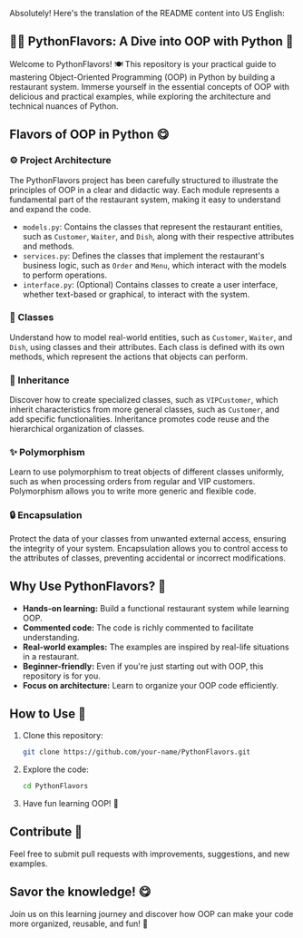 Absolutely! Here's the translation of the README content into US English:

## 👨‍🍳 PythonFlavors: A Dive into OOP with Python 🐍

Welcome to PythonFlavors! 🍽️ This repository is your practical guide to mastering Object-Oriented Programming (OOP) in Python by building a restaurant system. Immerse yourself in the essential concepts of OOP with delicious and practical examples, while exploring the architecture and technical nuances of Python.

## Flavors of OOP in Python 😋

### ⚙️ Project Architecture

The PythonFlavors project has been carefully structured to illustrate the principles of OOP in a clear and didactic way. Each module represents a fundamental part of the restaurant system, making it easy to understand and expand the code.

* `models.py`: Contains the classes that represent the restaurant entities, such as `Customer`, `Waiter`, and `Dish`, along with their respective attributes and methods.
* `services.py`: Defines the classes that implement the restaurant's business logic, such as `Order` and `Menu`, which interact with the models to perform operations.
* `interface.py`: (Optional) Contains classes to create a user interface, whether text-based or graphical, to interact with the system.

### 🧩 Classes

Understand how to model real-world entities, such as `Customer`, `Waiter`, and `Dish`, using classes and their attributes. Each class is defined with its own methods, which represent the actions that objects can perform.

### 🔗 Inheritance

Discover how to create specialized classes, such as `VIPCustomer`, which inherit characteristics from more general classes, such as `Customer`, and add specific functionalities. Inheritance promotes code reuse and the hierarchical organization of classes.

### ✨ Polymorphism

Learn to use polymorphism to treat objects of different classes uniformly, such as when processing orders from regular and VIP customers. Polymorphism allows you to write more generic and flexible code.

### 🔒 Encapsulation

Protect the data of your classes from unwanted external access, ensuring the integrity of your system. Encapsulation allows you to control access to the attributes of classes, preventing accidental or incorrect modifications.

## Why Use PythonFlavors? 🤔

* **Hands-on learning:** Build a functional restaurant system while learning OOP.
* **Commented code:** The code is richly commented to facilitate understanding.
* **Real-world examples:** The examples are inspired by real-life situations in a restaurant.
* **Beginner-friendly:** Even if you're just starting out with OOP, this repository is for you.
* **Focus on architecture:** Learn to organize your OOP code efficiently.

## How to Use 🚀

1. Clone this repository:
   ```bash
   git clone https://github.com/your-name/PythonFlavors.git
   ```
2. Explore the code:
   ```bash
   cd PythonFlavors
   ```
3. Have fun learning OOP! 🎉

## Contribute 🤝

Feel free to submit pull requests with improvements, suggestions, and new examples.

## Savor the knowledge! 😋

Join us on this learning journey and discover how OOP can make your code more organized, reusable, and fun! 🚀
